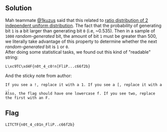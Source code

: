 ## Solution
Mah teammate [@1kuzus](https://github.com/1kuzus) said that this related to [ratio distribution of 2 independent uniform distribution](https://stats.stackexchange.com/questions/185683/distribution-of-ratio-between-two-independent-uniform-random-variables). The fact that the probability of generating bit `1` is a bit larger than generating bit `0` (i.e, ~0.535). Then in a sample of `1000` _random-generated_ bit, the amount of bit `1` must be greater than 500, we literally take advantage of this property to determine whether the next _random-generated_ bit is `1` or `0`.     
After doing some statistical tasks, we found out this kind of "readable" string:
```
L\xc9TC\xd4F{n0t_4_c0!n[FliP...c66f2b}
```
And the sticky note from author:
```
If you see a !, replace it with a 1. If you see a [, replace it with a _.
Also, the flag should have one lowercase f. If you see two, replace the first with an F.
```
## Flag
```
LITCTF{n0t_4_c01n_FliP..c66f2b}
```